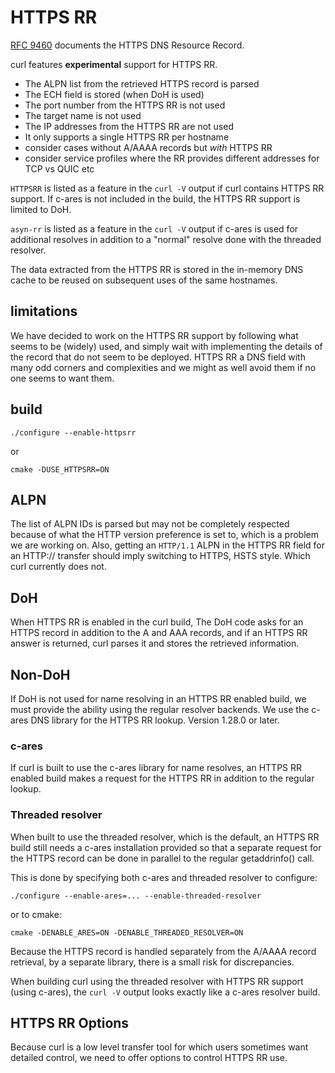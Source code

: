 <!--
Copyright (C) Daniel Stenberg, <daniel@haxx.se>, et al.

SPDX-License-Identifier: curl
-->

# HTTPS RR

[RFC 9460](https://www.rfc-editor.org/rfc/rfc9460.html) documents the HTTPS
DNS Resource Record.

curl features **experimental** support for HTTPS RR.

- The ALPN list from the retrieved HTTPS record is parsed
- The ECH field is stored (when DoH is used)
- The port number from the HTTPS RR is not used
- The target name is not used
- The IP addresses from the HTTPS RR are not used
- It only supports a single HTTPS RR per hostname
- consider cases without A/AAAA records but *with* HTTPS RR
- consider service profiles where the RR provides different addresses for TCP
  vs QUIC etc

`HTTPSRR` is listed as a feature in the `curl -V` output if curl contains
HTTPS RR support. If c-ares is not included in the build, the HTTPS RR support
is limited to DoH.

`asyn-rr` is listed as a feature in the `curl -V` output if c-ares is used for
additional resolves in addition to a "normal" resolve done with the threaded
resolver.

The data extracted from the HTTPS RR is stored in the in-memory DNS cache to
be reused on subsequent uses of the same hostnames.

## limitations

We have decided to work on the HTTPS RR support by following what seems to be
(widely) used, and simply wait with implementing the details of the record
that do not seem to be deployed. HTTPS RR a DNS field with many odd corners
and complexities and we might as well avoid them if no one seems to want them.

## build

    ./configure --enable-httpsrr

or

    cmake -DUSE_HTTPSRR=ON

## ALPN

The list of ALPN IDs is parsed but may not be completely respected because of
what the HTTP version preference is set to, which is a problem we are working
on. Also, getting an `HTTP/1.1` ALPN in the HTTPS RR field for an HTTP://
transfer should imply switching to HTTPS, HSTS style. Which curl currently
does not.

## DoH

When HTTPS RR is enabled in the curl build, The DoH code asks for an HTTPS
record in addition to the A and AAA records, and if an HTTPS RR answer is
returned, curl parses it and stores the retrieved information.

## Non-DoH

If DoH is not used for name resolving in an HTTPS RR enabled build, we must
provide the ability using the regular resolver backends. We use the c-ares DNS
library for the HTTPS RR lookup. Version 1.28.0 or later.

### c-ares

If curl is built to use the c-ares library for name resolves, an HTTPS RR
enabled build makes a request for the HTTPS RR in addition to the regular
lookup.

### Threaded resolver

When built to use the threaded resolver, which is the default, an HTTPS RR
build still needs a c-ares installation provided so that a separate request
for the HTTPS record can be done in parallel to the regular getaddrinfo()
call.

This is done by specifying both c-ares and threaded resolver to configure:

    ./configure --enable-ares=... --enable-threaded-resolver

or to cmake:

    cmake -DENABLE_ARES=ON -DENABLE_THREADED_RESOLVER=ON

Because the HTTPS record is handled separately from the A/AAAA record
retrieval, by a separate library, there is a small risk for discrepancies.

When building curl using the threaded resolver with HTTPS RR support (using
c-ares), the `curl -V` output looks exactly like a c-ares resolver build.

## HTTPS RR Options

Because curl is a low level transfer tool for which users sometimes want
detailed control, we need to offer options to control HTTPS RR use.
